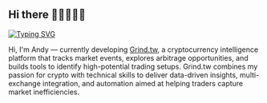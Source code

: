 ## Hi there 👋👋👋👋👋

[![Typing SVG](https://readme-typing-svg.demolab.com/?lines=Building+Grind.tw;Exploring+Crypto+Arbitrage;Hunting+Trading+Opportunities;Turning+Data+into+Alpha)](https://slothdevelop.com)

Hi, I'm Andy — currently developing [Grind.tw](https://grind.tw), a cryptocurrency intelligence platform that tracks market events, explores arbitrage opportunities, and builds tools to identify high-potential trading setups. Grind.tw combines my passion for crypto with technical skills to deliver data-driven insights, multi-exchange integration, and automation aimed at helping traders capture market inefficiencies.

<!--
**andyuan997/andyuan997** is a ✨ _special_ ✨ repository because its `README.md` (this file) appears on your GitHub profile.

Here are some ideas to get you started:
 
- 🔭 I’m currently working on ...
- 🌱 I’m currently learning ...
- 👯 I’m looking to collaborate on ...
- 🤔 I’m looking for help with ...
- 💬 Ask me about ...
- 📫 How to reach me: ...
- 😄 Pronouns: ...
- ⚡ Fun fact: ...

<picture>
  <source media="(prefers-color-scheme: dark)" srcset="https://raw.githubusercontent.com/andyuan997/andyuan997/output/github-contribution-grid-snake-dark.svg">
  <source media="(prefers-color-scheme: light)" srcset="https://raw.githubusercontent.com/andyuan997/andyuan997/output/github-contribution-grid-snake.svg">
  <img alt="github contribution grid snake animation" src="https://raw.githubusercontent.com/andyuan997/andyuan997/output/github-contribution-grid-snake.svg">
</picture>

-->
